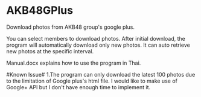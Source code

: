 # AKB48GPlus
Download photos from AKB48 group's google plus.

You can select members to download photos. After initial download, the program will automatically download only new photos.
It can auto retrieve new photos at the specific interval.

Manual.docx explains how to use the program in Thai.

#Known Issue#
1.The program can only download the latest 100 photos due to the limitation of Google plus's html file.
 I would like to make use of Google+ API but I don't have enough time to implement it.
